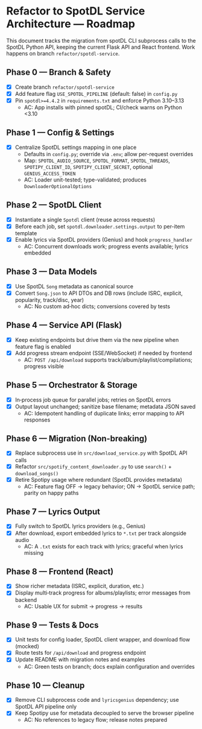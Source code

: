 # Refactor to SpotDL Service Architecture — Roadmap

This document tracks the migration from spotDL CLI subprocess calls to the SpotDL Python API, keeping the current Flask API and React frontend. Work happens on branch `refactor/spotdl-service`.

## Phase 0 — Branch & Safety
- [x] Create branch `refactor/spotdl-service`
- [x] Add feature flag `USE_SPOTDL_PIPELINE` (default: false) in `config.py`
- [x] Pin `spotdl>=4.4.2` in `requirements.txt` and enforce Python 3.10–3.13
  - AC: App installs with pinned spotDL; CI/check warns on Python <3.10

## Phase 1 — Config & Settings
- [x] Centralize SpotDL settings mapping in one place
  - Defaults in `config.py`; override via `.env`; allow per-request overrides
  - Map: `SPOTDL_AUDIO_SOURCE`, `SPOTDL_FORMAT`, `SPOTDL_THREADS`, `SPOTIPY_CLIENT_ID`, `SPOTIPY_CLIENT_SECRET`, optional `GENIUS_ACCESS_TOKEN`
  - AC: Loader unit-tested; type-validated; produces `DownloaderOptionalOptions`

## Phase 2 — SpotDL Client
- [x] Instantiate a single `Spotdl` client (reuse across requests)
- [x] Before each job, set `spotdl.downloader.settings.output` to per-item template
- [x] Enable lyrics via SpotDL providers (Genius) and hook `progress_handler`
  - AC: Concurrent downloads work; progress events available; lyrics embedded

## Phase 3 — Data Models
- [x] Use SpotDL `Song` metadata as canonical source
- [x] Convert `Song.json` to API DTOs and DB rows (include ISRC, explicit, popularity, track/disc, year)
  - AC: No custom ad‑hoc dicts; conversions covered by tests

## Phase 4 — Service API (Flask)
- [x] Keep existing endpoints but drive them via the new pipeline when feature flag is enabled
- [x] Add progress stream endpoint (SSE/WebSocket) if needed by frontend
  - AC: `POST /api/download` supports track/album/playlist/compilations; progress visible

## Phase 5 — Orchestrator & Storage
- [x] In‑process job queue for parallel jobs; retries on SpotDL errors
- [x] Output layout unchanged; sanitize base filename; metadata JSON saved
  - AC: Idempotent handling of duplicate links; error mapping to API responses

## Phase 6 — Migration (Non‑breaking)
- [x] Replace subprocess use in `src/download_service.py` with SpotDL API calls
- [x] Refactor `src/spotify_content_downloader.py` to use `search()` + `download_songs()`
- [x] Retire Spotipy usage where redundant (SpotDL provides metadata)
  - AC: Feature flag OFF → legacy behavior; ON → SpotDL service path; parity on happy paths

## Phase 7 — Lyrics Output
- [x] Fully switch to SpotDL lyrics providers (e.g., Genius)
- [x] After download, export embedded lyrics to `*.txt` per track alongside audio
  - AC: A `.txt` exists for each track with lyrics; graceful when lyrics missing

## Phase 8 — Frontend (React)
- [x] Show richer metadata (ISRC, explicit, duration, etc.)
- [x] Display multi‑track progress for albums/playlists; error messages from backend
  - AC: Usable UX for submit → progress → results

## Phase 9 — Tests & Docs
- [x] Unit tests for config loader, SpotDL client wrapper, and download flow (mocked)
- [x] Route tests for `/api/download` and progress endpoint
- [x] Update README with migration notes and examples
  - AC: Green tests on branch; docs explain configuration and overrides

## Phase 10 — Cleanup
- [x] Remove CLI subprocess code and `lyricsgenius` dependency; use SpotDL API pipeline only
- [x] Keep Spotipy use for metadata decoupled to serve the browser pipeline
  - AC: No references to legacy flow; release notes prepared

